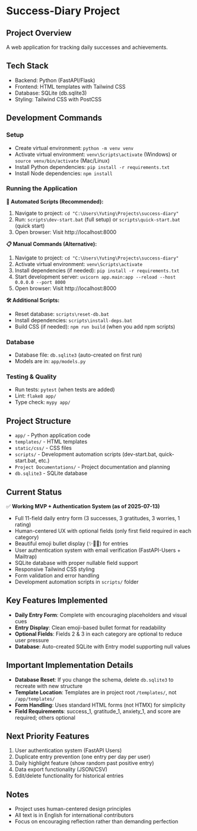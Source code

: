 # Success-Diary Project

## Project Overview
A web application for tracking daily successes and achievements.

## Tech Stack
- Backend: Python (FastAPI/Flask)
- Frontend: HTML templates with Tailwind CSS
- Database: SQLite (db.sqlite3)
- Styling: Tailwind CSS with PostCSS

## Development Commands

### Setup
- Create virtual environment: `python -m venv venv`
- Activate virtual environment: `venv\Scripts\activate` (Windows) or `source venv/bin/activate` (Mac/Linux)
- Install Python dependencies: `pip install -r requirements.txt`
- Install Node dependencies: `npm install`

### Running the Application

**🚀 Automated Scripts (Recommended):**
1. Navigate to project: `cd "C:\Users\Yuting\Projects\success-diary"`
2. Run: `scripts\dev-start.bat` (full setup) or `scripts\quick-start.bat` (quick start)
3. Open browser: Visit http://localhost:8000

**📋 Manual Commands (Alternative):**
1. Navigate to project: `cd "C:\Users\Yuting\Projects\success-diary"`
2. Activate virtual environment: `venv\Scripts\activate`
3. Install dependencies (if needed): `pip install -r requirements.txt`
4. Start development server: `uvicorn app.main:app --reload --host 0.0.0.0 --port 8000`
5. Open browser: Visit http://localhost:8000

**🛠️ Additional Scripts:**
- Reset database: `scripts\reset-db.bat`
- Install dependencies: `scripts\install-deps.bat`
- Build CSS (if needed): `npm run build` (when you add npm scripts)

### Database
- Database file: `db.sqlite3` (auto-created on first run)
- Models are in: `app/models.py`

### Testing & Quality
- Run tests: `pytest` (when tests are added)
- Lint: `flake8 app/`
- Type check: `mypy app/`

## Project Structure
- `app/` - Python application code
- `templates/` - HTML templates
- `static/css/` - CSS files
- `scripts/` - Development automation scripts (dev-start.bat, quick-start.bat, etc.)
- `Project Documentations/` - Project documentation and planning
- `db.sqlite3` - SQLite database

## Current Status
✅ **Working MVP + Authentication System (as of 2025-07-13)**
- Full 11-field daily entry form (3 successes, 3 gratitudes, 3 worries, 1 rating)
- Human-centered UX with optional fields (only first field required in each category)
- Beautiful emoji bullet display (✨🙏💭) for entries
- User authentication system with email verification (FastAPI-Users + Mailtrap)
- SQLite database with proper nullable field support
- Responsive Tailwind CSS styling
- Form validation and error handling
- Development automation scripts in `scripts/` folder

## Key Features Implemented
- **Daily Entry Form**: Complete with encouraging placeholders and visual cues
- **Entry Display**: Clean emoji-based bullet format for readability
- **Optional Fields**: Fields 2 & 3 in each category are optional to reduce user pressure
- **Database**: Auto-created SQLite with Entry model supporting null values

## Important Implementation Details
- **Database Reset**: If you change the schema, delete `db.sqlite3` to recreate with new structure
- **Template Location**: Templates are in project root `/templates/`, not `/app/templates/`
- **Form Handling**: Uses standard HTML forms (not HTMX) for simplicity
- **Field Requirements**: success_1, gratitude_1, anxiety_1, and score are required; others optional

## Next Priority Features
1. User authentication system (FastAPI Users)
2. Duplicate entry prevention (one entry per day per user)
3. Daily highlight feature (show random past positive entry)
4. Data export functionality (JSON/CSV)
5. Edit/delete functionality for historical entries

## Notes
- Project uses human-centered design principles
- All text is in English for international contributors
- Focus on encouraging reflection rather than demanding perfection